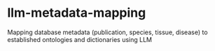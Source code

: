 # llm-metadata-mapping
Mapping database metadata (publication, species, tissue, disease) to established ontologies and dictionaries using LLM
